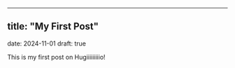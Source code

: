 ---

## title: "My First Post"

date: 2024-11-01
draft: true

This is my first post on Hugiiiiiiiiio!